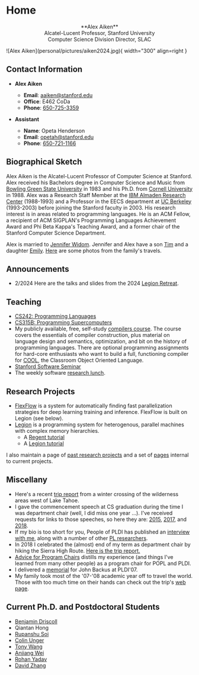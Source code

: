 # Home

<div class="grid cards" markdown>
  <p style="text-align:center;" markdown>
  **Alex Aiken**<br>
  Alcatel-Lucent Professor, Stanford University<br>
  Computer Science Division Director, SLAC
  </p>
  ![Alex Aiken](personal/pictures/aiken2024.jpg){ width="300" align=right }
</div>

## Contact Information

<div class="grid cards" markdown>

- **Alex Aiken**
    - **Email**: [aaiken@stanford.edu](mailto:aaiken@stanford.edu)
    - **Office**: E462 CoDa
    - **Phone**: [650-725-3359](tel:+16507253359)

- **Assistant**
    - **Name**: Opeta Henderson
    - **Email**: [opetah@stanford.edu](mailto:opetah@stanford.edu)
    - **Phone**: [650-721-1166](tel:+16507211166)

</div>

## Biographical Sketch

Alex Aiken is the Alcatel-Lucent Professor of Computer Science at Stanford. Alex received his
Bachelors degree in Computer Science and Music from [Bowling Green State
University](http://www.bgsu.edu/) in 1983 and his Ph.D. from [Cornell
University](http://www.cs.cornell.edu/) in 1988. Alex was a Research Staff Member at the [IBM
Almaden Research Center](http://www.almaden.ibm.com/) (1988-1993) and a Professor in the EECS
department at [UC Berkeley](http://www.eecs.berkeley.edu) (1993-2003) before joining the Stanford
faculty in 2003. His research interest is in areas related to programming languages. He is an ACM
Fellow, a recipient of ACM SIGPLAN's Programming Languages Achievement Award and Phi Beta Kappa's
Teaching Award, and a former chair of the Stanford Computer Science Department.

Alex is married to [Jennifer Widom](http://www-db.stanford.edu/people/widom.html). Jennifer and Alex
have a son [Tim](http://timaiken.org) and a daughter
[Emily](https://www.ischool.berkeley.edu/people/emily-aiken).
[Here](http://www-db.stanford.edu/~widom/travel.html) are some photos from the family's travels.

## Announcements

- 2/2024 Here are the talks and slides from the 2024 [Legion
  Retreat](https://legion.stanford.edu/retreat2024/).

## Teaching

- [CS242: Programming Languages](http://www.stanford.edu/class/cs242)
- [CS315B: Programming Supercomputers](http://www.stanford.edu/class/cs315b)
- My publicly available, free, self-study [compilers
  course](https://www.edx.org/course/compilers). The course covers the essentials of compiler
  construction, plus material on language design and semantics, optimization, and bit on the history
  of programming languages. There are optional programming assignments for hard-core enthusiasts who
  want to build a full, functioning compiler for
  [COOL](http://theory.stanford.edu/~aiken/software/cooldist), the Classroom Object Oriented
  Language.
- [Stanford Software Seminar](sss.md)
- The weekly software [research lunch](http://software-research-lunch.stanford.edu).

## Research Projects

- [FlexFlow](https://flexflow.ai) is a system for automatically finding fast parallelization
  strategies for deep learning training and inference. FlexFlow is built on Legion (see below).
- [Legion](http://legion.stanford.edu) is a programming system for heterogenous, parallel machines
  with complex memory hierarchies.
  - A [Regent tutorial](http://theory.stanford.edu/~aiken/regent.zip)
  - A [Legion tutorial](http://theory.stanford.edu/~aiken/ecp)

I also maintain a page of [past research projects](pastprojects.md) and a set of
[pages](http://theory.stanford.edu/~aiken/misc/index.html) internal to current projects. <span
id="misc"></span>

## Miscellany

- Here's a recent [trip
  report](https://medium.com/@aaiken/the-50-to-80-a-tahoe-ski-traverse-59cce89bd0d8) from a winter
  crossing of the wilderness areas west of Lake Tahoe.
- I gave the commencement speech at CS graduation during the time I was department chair (well, I
  did miss one year ...). I've received requests for links to those speeches, so here they are:
  [2015](http://theory.stanford.edu/~aiken/talks/commencements/Commencement2015.pdf),
  [2017](http://theory.stanford.edu/~aiken/talks/commencements/Commencement2017.pdf), and
  [2018](http://theory.stanford.edu/~aiken/talks/commencements/Commencement2018.pdf).
- If my bio is too short for you, People of PLDI has published an [interview with
  me](http://abstract.ece.cmu.edu/peopleOfPLDI/aiken.html), along with a number of other [PL
  researchers](http://abstract.ece.cmu.edu/peopleOfPLDI/index.html).
- In 2018 I celebrated the (almost) end of my term as department chair by hiking the Sierra High
  Route. [Here is the trip report.](https://medium.com/@aaiken/sierra-high-route-2018-a100eb3aabaa)
- [Advice for Program Chairs](publications/trs/ProgramChair.pdf) distills my experience (and things
  I've learned from many other people) as a program chair for POPL and PLDI.
- I delivered a [memorial](other/backus.pdf) for John Backus at PLDI'07.
- My family took most of the '07-'08 academic year off to travel the world. Those with too much time
  on their hands can check out the trip's [web
  page](http://infolab.stanford.edu/~widom/yearoff.html).

## Current Ph.D. and Postdoctoral Students

- [Benjamin Driscoll](https://github.com/willtunnels)
- Qiantan Hong
- [Rupanshu Soi](https://rupanshusoi.github.io/)
- [Colin Unger](https://www.lockshaw.io/)
- [Tony Wang](https://github.com/marsupialtail/quokka)
- [Anjiang Wei](https://cs.stanford.edu/~anjiang/)
- [Rohan Yadav](https://rohany.github.io/)
- [David Zhang](https://www.dkzhang.com/)
